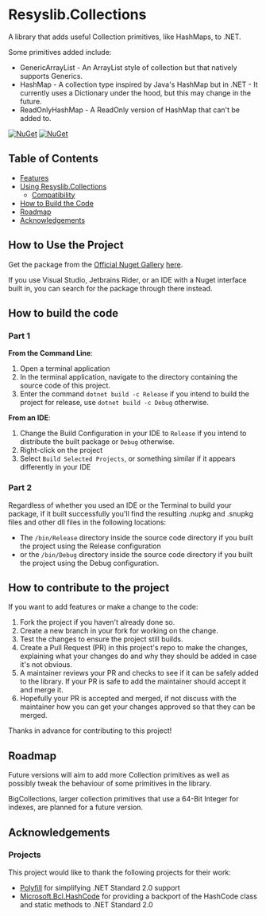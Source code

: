 ﻿# Resyslib.Collections
A library that adds useful Collection primitives, like HashMaps, to .NET.

Some primitives added include:
* GenericArrayList - An ArrayList style of collection but that natively supports Generics.
* HashMap - A collection type inspired by Java's HashMap but in .NET - It currently uses a Dictionary under the hood, but this may change in the future.
* ReadOnlyHashMap - A ReadOnly version of HashMap that can't be added to.

[![NuGet](https://img.shields.io/nuget/v/AlastairLundy.Resyslib.Collections.svg)](https://www.nuget.org/packages/AlastairLundy.Resyslib.Collections/) 
[![NuGet](https://img.shields.io/nuget/dt/AlastairLundy.Resyslib.Collections.svg)](https://www.nuget.org/packages/AlastairLundy.Resyslib.Collections/)

## Table of Contents
* [Features](#features)
* [Using Resyslib.Collections](#how-to-use-this-project)
    * [Compatibility](#compatibility)
*  [How to Build the Code](#how-to-build-the-code)
* [Roadmap](#roadmap)
* [Acknowledgements](#acknowledgements)

## How to Use the Project
Get the package from the [Official Nuget Gallery](https://nuget.org/) [here](https://www.nuget.org/packages/AlastairLundy.Resyslib.Collections).

If you use Visual Studio, Jetbrains Rider, or an IDE with a Nuget interface built in, you can search for the package through there instead.

## How to build the code

### Part 1
**From the Command Line**: 
1. Open a terminal application
2. In the terminal application, navigate to the directory containing the source code of this project.
3. Enter the command ``dotnet build -c Release`` if you intend to build the project for release, use ``dotnet build -c Debug`` otherwise.

**From an IDE**:
1. Change the Build Configuration in your IDE to ``Release`` if you intend to distribute the built package or ``Debug`` otherwise.
2. Right-click on the project 
3. Select ``Build Selected Projects``, or something similar if it appears differently in your IDE

### Part 2
Regardless of whether you used an IDE or the Terminal to build your package, if it built successfully you'll find the resulting .nupkg and .snupkg files and other dll files in the following locations:
* The ```/bin/Release``` directory inside the source code directory if you built the project using the Release configuration
* or the ``/bin/Debug`` directory inside the source code directory if you built the project using the Debug configuration.

## How to contribute to the project
If you want to add features or make a change to the code:
1. Fork the project if you haven't already done so.
2. Create a new branch in your fork for working on the change.
3. Test the changes to ensure the project still builds.
4. Create a Pull Request (PR) in this project's repo to make the changes, explaining what your changes do and why they should be added in case it's not obvious.
5. A maintainer reviews your PR and checks to see if it can be safely added to the library. If your PR is safe to add the maintainer should accept it and merge it.
6. Hopefully your PR is accepted and merged, if not discuss with the maintainer how you can get your changes approved so that they can be merged.

Thanks in advance for contributing to this project!

## Roadmap
Future versions will aim to add more Collection primitives as well as possibly tweak the behaviour of some primitives in the library.

BigCollections, larger collection primitives that use a 64-Bit Integer for indexes, are planned for a future version.

## Acknowledgements

### Projects
This project would like to thank the following projects for their work:
* [Polyfill](https://github.com/SimonCropp/Polyfill) for simplifying .NET Standard 2.0 support
* [Microsoft.Bcl.HashCode](https://github.com/dotnet/maintenance-packages) for providing a backport of the HashCode class and static methods to .NET Standard 2.0

